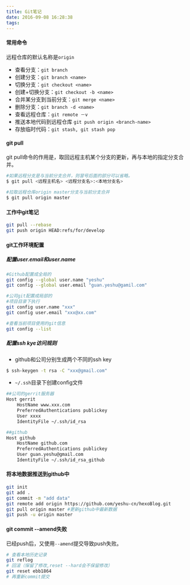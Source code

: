 ```yaml
---
title: Git笔记
date: 2016-09-08 16:28:38
tags:
---
```


#### 常用命令

远程仓库的默认名称是`origin`  

* 查看分支：`git branch`  
* 创建分支：`git branch <name>`
* 切换分支：`git checkout <name>`
* 创建+切换分支：`git checkout -b <name>`
* 合并某分支到当前分支：`git merge <name>`
* 删除分支：`git branch -d <name>`
* 查看远程仓库：`git remote －v`
* 推送本地代码到远程仓库 `git push origin <branch-name>`
* 存放临时代码：`git stash, git stash pop`

#### git pull

git pull命令的作用是，取回远程主机某个分支的更新，再与本地的指定分支合并。

```bash	
#如果远程分支是与当前分支合并，则冒号后面的部分可以省略。
$ git pull <远程主机名> <远程分支名>:<本地分支名>
	
#拉取远程仓库origin master分支与当前分支合并
$ git pull origin master
```

#### 工作中git笔记

```bash
git pull --rebase
git push origin HEAD:refs/for/develop
```

#### git工作环境配置

#####  配置user.email和user.name

```bash
#Github配置成全局的
git config --global user.name "yeshu"
git config --global user.email "guan.yeshu@gamil.com"

#公司git配置成局部的
#项目目录下执行
git config user.name "xxx"
git config user.email "xxx@xx.com"

#查看当前项目使用的git信息
git config --list
```

#####  配置ssh kye访问规则

* github和公司分别生成两个不同的ssh key

```bash
$ ssh-keygen -t rsa -C "xxx@gmail.com"
```
*  `~/.ssh`目录下创建config文件

```bash
##公司的gerrit服务器
Host gerrit
	HostName www.xxx.com
	PreferredAuthentications publickey
	User xxxx
	IdentityFile ~/.ssh/id_rsa

##github
Host github
	HostName github.com
	PreferredAuthentications publickey
	User guan.yeshu@gmail.com
	IdentityFile ~/.ssh/id_rsa_github
```

#### 将本地数据推送到github中

```bash
git init
git add .
git commit -m "add data"
git remote add origin https://github.com/yeshu-cn/hexoBlog.git
git pull origin master #更新github中最新数据
git push -u origin master

```

#### git commit --amend失败

已经push后，又使用`--amend`提交导致push失败。

```bash
# 查看本地历史记录
git reflog
# 回滚（保留了修改,reset --hard会不保留修改）
git reset ebb1864
# 再重新commit提交

```


